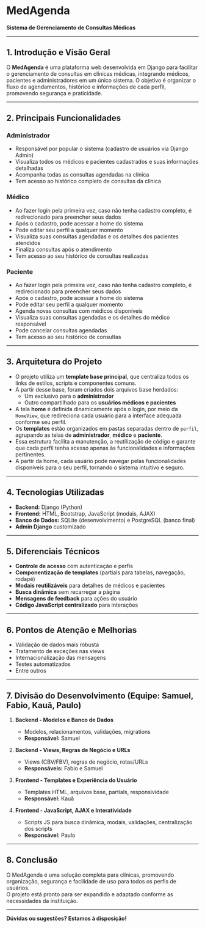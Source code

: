 # MedAgenda  
**Sistema de Gerenciamento de Consultas Médicas**

---

## 1. Introdução e Visão Geral

O **MedAgenda** é uma plataforma web desenvolvida em Django para facilitar o gerenciamento de consultas em clínicas médicas, integrando médicos, pacientes e administradores em um único sistema. O objetivo é organizar o fluxo de agendamentos, histórico e informações de cada perfil, promovendo segurança e praticidade.

---

## 2. Principais Funcionalidades

### **Administrador**
- Responsável por popular o sistema (cadastro de usuários via Django Admin)
- Visualiza todos os médicos e pacientes cadastrados e suas informações detalhadas
- Acompanha todas as consultas agendadas na clínica
- Tem acesso ao histórico completo de consultas da clínica

### **Médico**
- Ao fazer login pela primeira vez, caso não tenha cadastro completo, é redirecionado para preencher seus dados
- Após o cadastro, pode acessar a home do sistema
- Pode editar seu perfil a qualquer momento
- Visualiza suas consultas agendadas e os detalhes dos pacientes atendidos
- Finaliza consultas após o atendimento
- Tem acesso ao seu histórico de consultas realizadas

### **Paciente**
- Ao fazer login pela primeira vez, caso não tenha cadastro completo, é redirecionado para preencher seus dados
- Após o cadastro, pode acessar a home do sistema
- Pode editar seu perfil a qualquer momento
- Agenda novas consultas com médicos disponíveis
- Visualiza suas consultas agendadas e os detalhes do médico responsável
- Pode cancelar consultas agendadas
- Tem acesso ao seu histórico de consultas

---

## 3. Arquitetura do Projeto

- O projeto utiliza um **template base principal**, que centraliza todos os links de estilos, scripts e componentes comuns.
- A partir desse base, foram criados dois arquivos base herdados:  
  - Um exclusivo para o **administrador**
  - Outro compartilhado para os **usuários médicos e pacientes**
- A tela **home** é definida dinamicamente após o login, por meio da `HomeView`, que redireciona cada usuário para a interface adequada conforme seu perfil.
- Os **templates** estão organizados em pastas separadas dentro de `perfil`, agrupando as telas de **administrador**, **médico** e **paciente**.
- Essa estrutura facilita a manutenção, a reutilização de código e garante que cada perfil tenha acesso apenas às funcionalidades e informações pertinentes.
- A partir da home, cada usuário pode navegar pelas funcionalidades disponíveis para o seu perfil, tornando o sistema intuitivo e seguro.

---

## 4. Tecnologias Utilizadas

- **Backend:** Django (Python)
- **Frontend:** HTML, Bootstrap, JavaScript (modais, AJAX)
- **Banco de Dados:** SQLite (desenvolvimento) e PostgreSQL (banco final)
- **Admin Django** customizado

---

## 5. Diferenciais Técnicos

- **Controle de acesso** com autenticação e perfis
- **Componentização de templates** (partials para tabelas, navegação, rodapé)
- **Modais reutilizáveis** para detalhes de médicos e pacientes
- **Busca dinâmica** sem recarregar a página
- **Mensagens de feedback** para ações do usuário
- **Código JavaScript centralizado** para interações

---

## 6. Pontos de Atenção e Melhorias

- Validação de dados mais robusta
- Tratamento de exceções nas views
- Internacionalização das mensagens
- Testes automatizados
- Entre outros

---

## 7. Divisão do Desenvolvimento (Equipe: Samuel, Fabio, Kauã, Paulo)

1. **Backend - Modelos e Banco de Dados**
   - Modelos, relacionamentos, validações, migrations  
   - **Responsável:** Samuel

2. **Backend - Views, Regras de Negócio e URLs**
   - Views (CBV/FBV), regras de negócio, rotas/URLs  
   - **Responsáveis:** Fabio e Samuel

3. **Frontend - Templates e Experiência do Usuário**
   - Templates HTML, arquivos base, partials, responsividade  
   - **Responsável:** Kauã

4. **Frontend - JavaScript, AJAX e Interatividade**
   - Scripts JS para busca dinâmica, modais, validações, centralização dos scripts  
   - **Responsável:** Paulo

---

## 8. Conclusão

O MedAgenda é uma solução completa para clínicas, promovendo organização, segurança e facilidade de uso para todos os perfis de usuários.  
O projeto está pronto para ser expandido e adaptado conforme as necessidades da instituição.

---

**Dúvidas ou sugestões? Estamos à disposição!**
